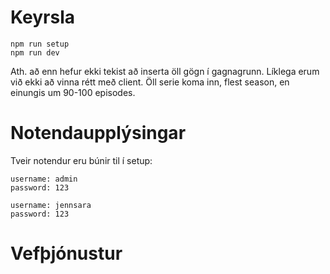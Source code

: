 # Keyrsla

```
npm run setup
npm run dev
```
Ath. að enn hefur ekki tekist að inserta öll gögn í gagnagrunn. Líklega erum við ekki að vinna rétt með client. Öll serie koma inn, flest season, en einungis um 90-100 episodes.

# Notendaupplýsingar

Tveir notendur eru búnir til í setup:

```
username: admin
password: 123

username: jennsara
password: 123
```

# Vefþjónustur
